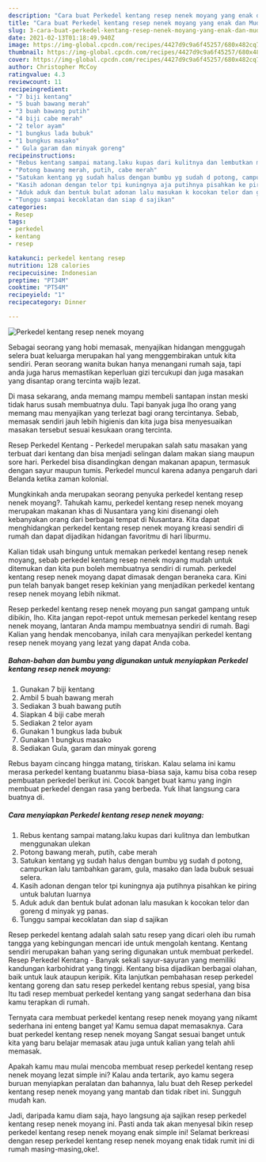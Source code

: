 ```yaml
---
description: "Cara buat Perkedel kentang resep nenek moyang yang enak dan Mudah Dibuat"
title: "Cara buat Perkedel kentang resep nenek moyang yang enak dan Mudah Dibuat"
slug: 3-cara-buat-perkedel-kentang-resep-nenek-moyang-yang-enak-dan-mudah-dibuat
date: 2021-02-13T01:18:49.940Z
image: https://img-global.cpcdn.com/recipes/4427d9c9a6f45257/680x482cq70/perkedel-kentang-resep-nenek-moyang-foto-resep-utama.jpg
thumbnail: https://img-global.cpcdn.com/recipes/4427d9c9a6f45257/680x482cq70/perkedel-kentang-resep-nenek-moyang-foto-resep-utama.jpg
cover: https://img-global.cpcdn.com/recipes/4427d9c9a6f45257/680x482cq70/perkedel-kentang-resep-nenek-moyang-foto-resep-utama.jpg
author: Christopher McCoy
ratingvalue: 4.3
reviewcount: 11
recipeingredient:
- "7 biji kentang"
- "5 buah bawang merah"
- "3 buah bawang putih"
- "4 biji cabe merah"
- "2 telor ayam"
- "1 bungkus lada bubuk"
- "1 bungkus masako"
- " Gula garam dan minyak goreng"
recipeinstructions:
- "Rebus kentang sampai matang.laku kupas dari kulitnya dan lembutkan menggunakan ulekan"
- "Potong bawang merah, putih, cabe merah"
- "Satukan kentang yg sudah halus dengan bumbu yg sudah d potong, campurkan lalu tambahkan garam, gula, masako dan lada bubuk sesuai selera."
- "Kasih adonan dengan telor tpi kuningnya aja putihnya pisahkan ke piring untuk balutan luarnya"
- "Aduk aduk dan bentuk bulat adonan lalu masukan k kocokan telor dan goreng d minyak yg panas."
- "Tunggu sampai kecoklatan dan siap d sajikan"
categories:
- Resep
tags:
- perkedel
- kentang
- resep

katakunci: perkedel kentang resep 
nutrition: 128 calories
recipecuisine: Indonesian
preptime: "PT34M"
cooktime: "PT54M"
recipeyield: "1"
recipecategory: Dinner

---
```



![Perkedel kentang resep nenek moyang](https://img-global.cpcdn.com/recipes/4427d9c9a6f45257/680x482cq70/perkedel-kentang-resep-nenek-moyang-foto-resep-utama.jpg)

Sebagai seorang yang hobi memasak, menyajikan hidangan menggugah selera buat keluarga merupakan hal yang menggembirakan untuk kita sendiri. Peran seorang  wanita bukan hanya menangani rumah saja, tapi anda juga harus memastikan keperluan gizi tercukupi dan juga masakan yang disantap orang tercinta wajib lezat.

Di masa  sekarang, anda memang mampu membeli santapan instan meski tidak harus susah membuatnya dulu. Tapi banyak juga lho orang yang memang mau menyajikan yang terlezat bagi orang tercintanya. Sebab, memasak sendiri jauh lebih higienis dan kita juga bisa menyesuaikan masakan tersebut sesuai kesukaan orang tercinta. 

Resep Perkedel Kentang - Perkedel merupakan salah satu masakan yang terbuat dari kentang dan bisa menjadi selingan dalam makan siang maupun sore hari. Perkedel bisa disandingkan dengan makanan apapun, termasuk dengan sayur maupun tumis. Perkedel muncul karena adanya pengaruh dari Belanda ketika zaman kolonial.

Mungkinkah anda merupakan seorang penyuka perkedel kentang resep nenek moyang?. Tahukah kamu, perkedel kentang resep nenek moyang merupakan makanan khas di Nusantara yang kini disenangi oleh kebanyakan orang dari berbagai tempat di Nusantara. Kita dapat menghidangkan perkedel kentang resep nenek moyang kreasi sendiri di rumah dan dapat dijadikan hidangan favoritmu di hari liburmu.

Kalian tidak usah bingung untuk memakan perkedel kentang resep nenek moyang, sebab perkedel kentang resep nenek moyang mudah untuk ditemukan dan kita pun boleh membuatnya sendiri di rumah. perkedel kentang resep nenek moyang dapat dimasak dengan beraneka cara. Kini pun telah banyak banget resep kekinian yang menjadikan perkedel kentang resep nenek moyang lebih nikmat.

Resep perkedel kentang resep nenek moyang pun sangat gampang untuk dibikin, lho. Kita jangan repot-repot untuk memesan perkedel kentang resep nenek moyang, lantaran Anda mampu membuatnya sendiri di rumah. Bagi Kalian yang hendak mencobanya, inilah cara menyajikan perkedel kentang resep nenek moyang yang lezat yang dapat Anda coba.

<!--inarticleads1-->

##### Bahan-bahan dan bumbu yang digunakan untuk menyiapkan Perkedel kentang resep nenek moyang:

1. Gunakan 7 biji kentang
1. Ambil 5 buah bawang merah
1. Sediakan 3 buah bawang putih
1. Siapkan 4 biji cabe merah
1. Sediakan 2 telor ayam
1. Gunakan 1 bungkus lada bubuk
1. Gunakan 1 bungkus masako
1. Sediakan  Gula, garam dan minyak goreng


Rebus bayam cincang hingga matang, tiriskan. Kalau selama ini kamu merasa perkedel kentang buatanmu biasa-biasa saja, kamu bisa coba resep pembuatan perkedel berikut ini. Cocok banget buat kamu yang ingin membuat perkedel dengan rasa yang berbeda. Yuk lihat langsung cara buatnya di. 

<!--inarticleads2-->

##### Cara menyiapkan Perkedel kentang resep nenek moyang:

1. Rebus kentang sampai matang.laku kupas dari kulitnya dan lembutkan menggunakan ulekan
1. Potong bawang merah, putih, cabe merah
1. Satukan kentang yg sudah halus dengan bumbu yg sudah d potong, campurkan lalu tambahkan garam, gula, masako dan lada bubuk sesuai selera.
1. Kasih adonan dengan telor tpi kuningnya aja putihnya pisahkan ke piring untuk balutan luarnya
1. Aduk aduk dan bentuk bulat adonan lalu masukan k kocokan telor dan goreng d minyak yg panas.
1. Tunggu sampai kecoklatan dan siap d sajikan


Resep perkedel kentang adalah salah satu resep yang dicari oleh ibu rumah tangga yang kebingungan mencari ide untuk mengolah kentang. Kentang sendiri merupakan bahan yang sering digunakan untuk membuat perkedel. Resep Perkedel Kentang - Banyak sekali sayur-sayuran yang memiliki kandungan karbohidrat yang tinggi. Kentang bisa dijadikan berbagai olahan, baik untuk lauk ataupun keripik. Kita lanjutkan pembahasan resep perkedel kentang goreng dan satu resep perkedel kentang rebus spesial, yang bisa Itu tadi resep membuat perkedel kentang yang sangat sederhana dan bisa kamu terapkan di rumah. 

Ternyata cara membuat perkedel kentang resep nenek moyang yang nikamt sederhana ini enteng banget ya! Kamu semua dapat memasaknya. Cara buat perkedel kentang resep nenek moyang Sangat sesuai banget untuk kita yang baru belajar memasak atau juga untuk kalian yang telah ahli memasak.

Apakah kamu mau mulai mencoba membuat resep perkedel kentang resep nenek moyang lezat simple ini? Kalau anda tertarik, ayo kamu segera buruan menyiapkan peralatan dan bahannya, lalu buat deh Resep perkedel kentang resep nenek moyang yang mantab dan tidak ribet ini. Sungguh mudah kan. 

Jadi, daripada kamu diam saja, hayo langsung aja sajikan resep perkedel kentang resep nenek moyang ini. Pasti anda tak akan menyesal bikin resep perkedel kentang resep nenek moyang enak simple ini! Selamat berkreasi dengan resep perkedel kentang resep nenek moyang enak tidak rumit ini di rumah masing-masing,oke!.

